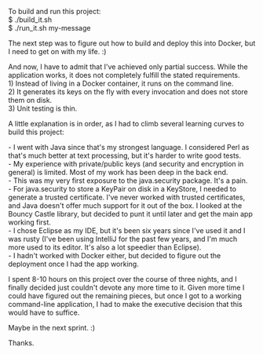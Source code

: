 To build and run this project:<br>
$ ./build_it.sh<br>
$ ./run_it.sh my-message<br>
<p>
The next step was to figure out how to build and deploy this into Docker, but I need to get on with my life.  :)
<p>
And now, I have to admit that I've achieved only partial success.  While the application works, it does not completely fulfill the stated requirements.<br>
1) Instead of living in a Docker container, it runs on the command line.<br>
2) It generates its keys on the fly with every invocation and does not store them on disk.<br>
3) Unit testing is thin.<br>
<p>
A little explanation is in order, as I had to climb several learning curves to build this project:
<p>
- I went with Java since that's my strongest language.  I considered Perl as that's much better at text processing, but it's harder to write good tests.<br>
- My experience with private/public keys (and security and encryption in general) is limited.  Most of my work has been deep in the back end.<br>
- This was my very first exposure to the java.security package.  It's a pain.<br>
- For java.security to store a KeyPair on disk in a KeyStore, I needed to generate a trusted certificate.  I've never worked with trusted certificates, and Java doesn't offer much support for it out of the box.  I looked at the Bouncy Castle library, but decided to punt it until later and get the main app working first.<br>
- I chose Eclipse as my IDE, but it's been six years since I've used it and I was rusty (I've been using IntelliJ for the past few years, and I'm much more used to its editor.  It's also a lot speedier than Eclipse).<br>
- I hadn't worked with Docker either, but decided to figure out the deployment once I had the app working.<br>
<p>
I spent 8-10 hours on this project over the course of three nights, and I finally decided just couldn't devote any more time to it.  Given more time I could have figured out the remaining pieces, but once I got to a working command-line application, I had to make the executive decision that this would have to suffice.
<p>
Maybe in the next sprint.  :)
<p>
Thanks.
